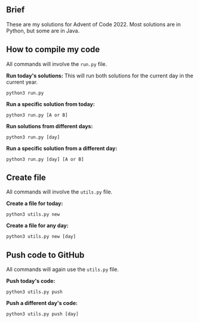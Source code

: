 ## Brief
These are my solutions for Advent of Code 2022. Most solutions are in Python, but some are in Java.

## How to compile my code
All commands will involve the `run.py` file.

**Run today's solutions:**
This will run both solutions for the current day in the current year.

    python3 run.py
**Run a specific solution from today:**

    python3 run.py [A or B]
**Run solutions from different days:**

    python3 run.py [day]
   
**Run a specific solution from a different day:**

    python3 run.py [day] [A or B]
    
## Create file
All commands will involve the `utils.py` file.

**Create a file for today:**

    python3 utils.py new
**Create a file for any day:**

    python3 utils.py new [day]
    
## Push code to GitHub
All commands will again use the `utils.py` file.

**Push today's code:**

    python3 utils.py push
**Push a different day's code:**

    python3 utils.py push [day]